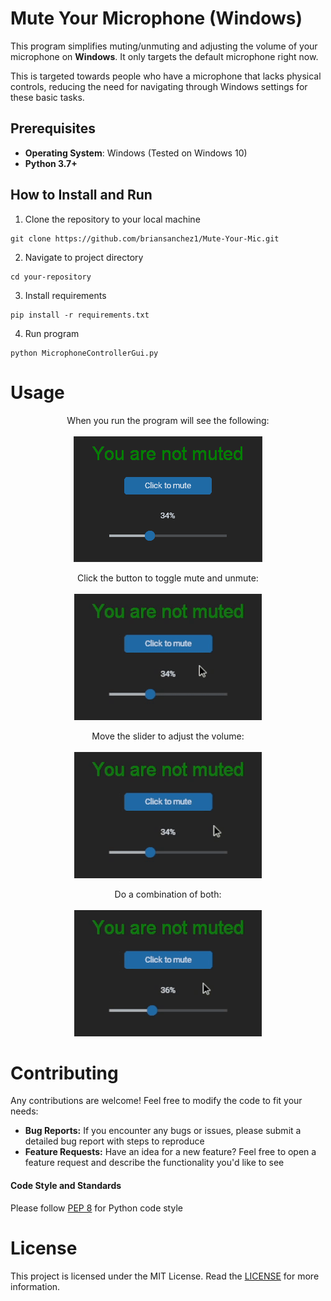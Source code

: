 # Mute Your Microphone (Windows)

This program simplifies muting/unmuting and adjusting the volume of your microphone on **Windows**. It only targets the default microphone right now.

This is targeted towards people who have a microphone that lacks physical controls, reducing the need for navigating through Windows settings for these basic tasks.

## Prerequisites

- **Operating System**: Windows (Tested on Windows 10)
- **Python 3.7+** 

## How to Install and Run


1. Clone the repository to your local machine

```
git clone https://github.com/briansanchez1/Mute-Your-Mic.git
```

2. Navigate to project directory

```
cd your-repository
```

3. Install requirements

```
pip install -r requirements.txt
```

4. Run program

```
python MicrophoneControllerGui.py
```

# Usage

<p align="center">
  When you run the program will see the following:
<br/><br/>
  <img src="doc_images/basic_screen.png" alt="animated" />
</p>

<p align="center">
  Click the button to toggle mute and unmute:
<br/><br/>
  <img src="doc_images/toggle.gif" alt="toggle-mute" />
 </p> 
 
<p align="center">
  Move the slider to adjust the volume:
<br/><br/>
  <img src="doc_images/slider.gif" alt="moving-the-slider" />
</p>

<p align="center">
  Do a combination of both:
<br/><br/>
  <img src="doc_images/combination.gif" alt="moving-slider-toggle-mute" />
</p>

# Contributing

Any contributions are welcome! Feel free to modify the code to fit your needs:

- **Bug Reports:** If you encounter any bugs or issues, please submit a detailed bug report with steps to reproduce
- **Feature Requests:** Have an idea for a new feature? Feel free to open a feature request and describe the functionality you'd like to see

#### Code Style and Standards

Please follow [PEP 8](https://www.python.org/dev/peps/pep-0008/) for Python code style

# License

This project is licensed under the MIT License. Read the [LICENSE](LICENSE) for more information.
